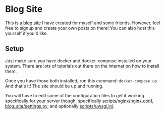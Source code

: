 # Blog Site
This is a [blog site](https://blog.f1recloud.com/) I have created for myself and some friends. However, feel free to signup and create your own posts on there! You can also host this yourself if you'd like.

## Setup
Just make sure you have docker and docker-compose installed on your system. There are lots of tutorials out there on the internet on how to install them. 

Once you have those both installed, run this command: `docker-compose up` And that's it! The site should be up and running.

You will have to edit some of the configuration files to get it working specifically for your server though, specifically [scripts/nginx/nginx.conf](https://github.com/Den4200/blog_site/blob/master/scripts/nginx/nginx.conf), [blog_site/settings.py](https://github.com/Den4200/blog_site/blob/master/blog_site/settings.py), and optionally [scripts/uwsgi.ini](https://github.com/Den4200/blog_site/blob/master/scripts/uwsgi.ini).
